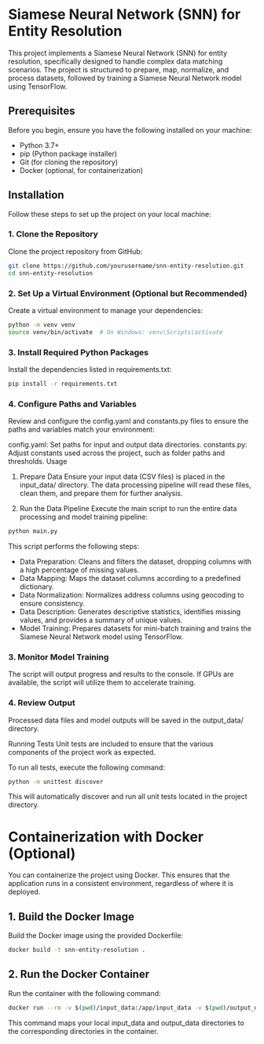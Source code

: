 
# Siamese Neural Network (SNN) for Entity Resolution

This project implements a Siamese Neural Network (SNN) for entity resolution, specifically designed to handle complex data matching scenarios. The project is structured to prepare, map, normalize, and process datasets, followed by training a Siamese Neural Network model using TensorFlow.


## Prerequisites

Before you begin, ensure you have the following installed on your machine:

- Python 3.7+
- pip (Python package installer)
- Git (for cloning the repository)
- Docker (optional, for containerization)

## Installation

Follow these steps to set up the project on your local machine:

### 1. Clone the Repository

Clone the project repository from GitHub:

```bash
git clone https://github.com/yourusername/snn-entity-resolution.git
cd snn-entity-resolution
```

### 2. Set Up a Virtual Environment (Optional but Recommended)
Create a virtual environment to manage your dependencies:

```bash
python -m venv venv
source venv/bin/activate  # On Windows: venv\Scripts\activate
```

### 3. Install Required Python Packages
Install the dependencies listed in requirements.txt:
```bash
pip install -r requirements.txt
```

### 4. Configure Paths and Variables
Review and configure the config.yaml and constants.py files to ensure the paths and variables match your environment:

config.yaml: Set paths for input and output data directories.
constants.py: Adjust constants used across the project, such as folder paths and thresholds.
Usage
1. Prepare Data
Ensure your input data (CSV files) is placed in the input_data/ directory. The data processing pipeline will read these files, clean them, and prepare them for further analysis.

2. Run the Data Pipeline
Execute the main script to run the entire data processing and model training pipeline:

```bash
python main.py
```

This script performs the following steps:

- Data Preparation: Cleans and filters the dataset, dropping columns with a high percentage of missing values.
- Data Mapping: Maps the dataset columns according to a predefined dictionary.
- Data Normalization: Normalizes address columns using geocoding to ensure consistency.
- Data Description: Generates descriptive statistics, identifies missing values, and provides a summary of unique values.
- Model Training: Prepares datasets for mini-batch training and trains the Siamese Neural Network model using TensorFlow.
### 3. Monitor Model Training
The script will output progress and results to the console. If GPUs are available, the script will utilize them to accelerate training.

### 4. Review Output
Processed data files and model outputs will be saved in the output_data/ directory.

Running Tests
Unit tests are included to ensure that the various components of the project work as expected.

To run all tests, execute the following command:
```bash
python -m unittest discover
```

This will automatically discover and run all unit tests located in the project directory.

# Containerization with Docker (Optional)
You can containerize the project using Docker. This ensures that the application runs in a consistent environment, regardless of where it is deployed.

## 1. Build the Docker Image
Build the Docker image using the provided Dockerfile:
```bash
docker build -t snn-entity-resolution .
```

## 2. Run the Docker Container
Run the container with the following command:

```bash
docker run --rm -v $(pwd)/input_data:/app/input_data -v $(pwd)/output_data:/app/output_data snn-entity-resolution
```

This command maps your local input_data and output_data directories to the corresponding directories in the container.
